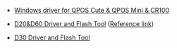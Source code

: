 - [Windows driver for QPOS Cute & QPOS Mini & CR100](https://drive.google.com/file/d/1xNbvd55bUugjuLYi8g9s8y8gllaaNgqP/view?usp=sharing)

- [D20&D60 Driver and Flash Tool](https://github.com/DspreadOrg/FAQs_Document/blob/master/documents/D20%26D60%20Driver%20and%20Flash%20Tool.pdf) ([Reference link](https://drive.google.com/file/d/1OjzcTayMJg-uBN7hpgwtO4UFCxu6xxjl/view?usp=sharing))


- [D30 Driver and Flash Tool](https://drive.google.com/file/d/1IrW9qq8Yu5cGfhV29DmaYKZ4HZw7b7Sb/view?usp=sharing) 
